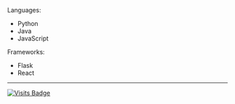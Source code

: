 Languages:
* Python
* Java
* JavaScript

Frameworks:
* Flask
* React
_________________
[![Visits Badge](https://badges.pufler.dev/visits/{dklarin}/{dklarin})](https://josedromero.com)



